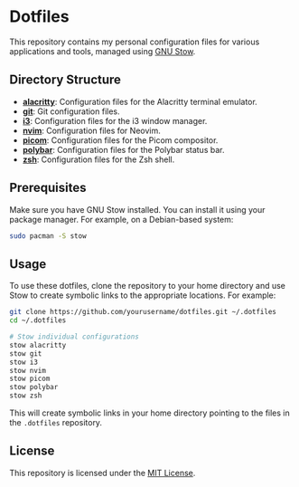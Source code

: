 # Dotfiles

This repository contains my personal configuration files for various applications and tools, managed using [GNU Stow](https://www.gnu.org/software/stow/).

## Directory Structure

- **[alacritty](./alacritty/)**: Configuration files for the Alacritty terminal emulator.
- **[git](./git/)**: Git configuration files.
- **[i3](./i3/)**: Configuration files for the i3 window manager.
- **[nvim](./nvim/)**: Configuration files for Neovim.
- **[picom](./picom/)**: Configuration files for the Picom compositor.
- **[polybar](./polybar/)**: Configuration files for the Polybar status bar.
- **[zsh](./zsh/)**: Configuration files for the Zsh shell.

## Prerequisites

Make sure you have GNU Stow installed. You can install it using your package manager. For example, on a Debian-based system:

```sh
sudo pacman -S stow
```

## Usage

To use these dotfiles, clone the repository to your home directory and use Stow to create symbolic links to the appropriate locations. For example:

```sh
git clone https://github.com/yourusername/dotfiles.git ~/.dotfiles
cd ~/.dotfiles

# Stow individual configurations
stow alacritty
stow git
stow i3
stow nvim
stow picom
stow polybar
stow zsh
```

This will create symbolic links in your home directory pointing to the files in the `.dotfiles` repository.

## License

This repository is licensed under the [MIT License](https://mit-license.org/).
